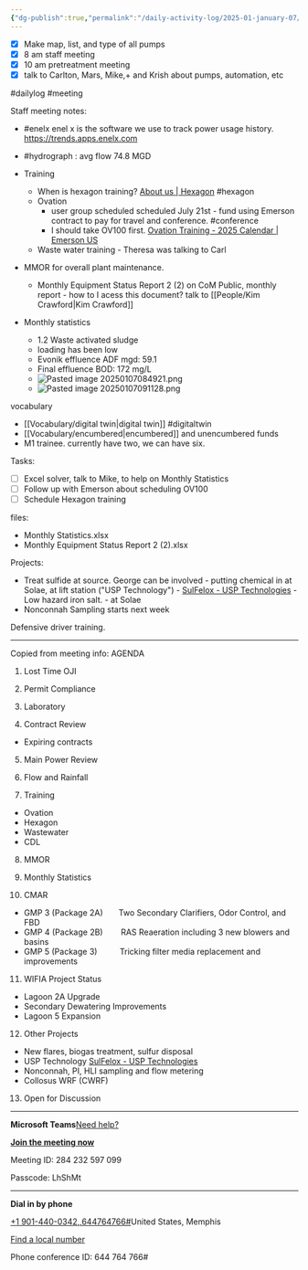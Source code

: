 ```yaml
---
{"dg-publish":true,"permalink":"/daily-activity-log/2025-01-january-07/","noteIcon":"","created":"2025-05-20T10:31:25.619-05:00"}
---
```


- [x] Make map, list, and type of all pumps
- [x] 8 am staff meeting
- [x] 10 am pretreatment meeting
- [x] talk to Carlton, Mars, Mike,+ and Krish about pumps, automation, etc

#dailylog 
#meeting

Staff meeting notes:
- #enelx enel x is the software we use to track power usage history. https://trends.apps.enelx.com
- #hydrograph : avg flow 74.8 MGD


- Training
	- When is hexagon training? [About us | Hexagon](https://hexagon.com/company) #hexagon
	- Ovation 
		- user group scheduled scheduled July 21st - fund using Emerson contract to pay for travel and conference. #conference
		- I should take OV100 first. [Ovation Training - 2025 Calendar | Emerson US](https://www.ovationusers.com/Training/Training_Calendar_2025 "https://www.ovationusers.com/Training/Training_Calendar_2025")
	- Waste water training - Theresa was talking to Carl

- MMOR for overall plant maintenance.
	- Monthly Equipment Status Report 2 (2) on CoM Public, monthly report - how to I acess this document? talk to [[People/Kim Crawford\|Kim Crawford]]

- Monthly statistics
	- 1.2 Waste activated sludge
	- loading has been low
	- Evonik effluence ADF mgd: 59.1
	- Final effluence BOD: 172 mg/L
	- ![Pasted image 20250107084921.png](/img/user/Secondary/Images/Pasted%20image%2020250107084921.png)
	- ![Pasted image 20250107091128.png](/img/user/Secondary/Images/Pasted%20image%2020250107091128.png)

vocabulary
- [[Vocabulary/digital twin\|digital twin]] #digitaltwin
- [[Vocabulary/encumbered\|encumbered]] and unencumbered funds
- M1 trainee. currently have two, we can have six.


Tasks:
- [ ] Excel solver, talk to Mike, to help on Monthly Statistics 
- [ ] Follow up with Emerson about scheduling OV100
- [ ] Schedule Hexagon training 

files:
- Monthly Statistics.xlsx
- Monthly Equipment Status Report 2 (2).xlsx

Projects:
- Treat sulfide at source. George can be involved - putting chemical in at Solae, at lift station ("USP Technology") - [SulFelox - USP Technologies](https://usptechnologies.com/SulFeLox/) - Low hazard iron salt. - at Solae
- Nonconnah Sampling starts next week

Defensive driver training.




------

Copied from meeting info:
AGENDA

1. Lost Time OJI

2. Permit Compliance

3. Laboratory

4. Contract Review

- Expiring contracts

5. Main Power Review

6. Flow and Rainfall

7. Training

- Ovation
- Hexagon
- Wastewater
- CDL

8. MMOR

9. Monthly Statistics

10. CMAR

- GMP 3 (Package 2A)       Two Secondary Clarifiers, Odor Control, and FBD
- GMP 4 (Package 2B)        RAS Reaeration including 3 new blowers and basins
- GMP 5 (Package 3)          Tricking filter media replacement and improvements

11. WIFIA Project Status

- Lagoon 2A Upgrade
- Secondary Dewatering Improvements
- Lagoon 5 Expansion

12. Other Projects

- New flares, biogas treatment, sulfur disposal
- USP Technology [SulFelox - USP Technologies](https://usptechnologies.com/SulFeLox/)
- Nonconnah, PI, HLI sampling and flow metering
- Collosus WRF (CWRF)

13. Open for Discussion

________________________________________________________________________________

**Microsoft Teams**[Need help?](https://gcc02.safelinks.protection.outlook.com/?url=https%3A%2F%2Faka.ms%2FJoinTeamsMeeting%3Fomkt%3Den-US&data=05%7C02%7CGEORGE.BENNETT%40memphistn.gov%7Cb2d3ffb7e7c44ad5242f08dd2e816972%7C416475616537442396a9859e89f8919f%7C0%7C0%7C638717855531235732%7CUnknown%7CTWFpbGZsb3d8eyJFbXB0eU1hcGkiOnRydWUsIlYiOiIwLjAuMDAwMCIsIlAiOiJXaW4zMiIsIkFOIjoiTWFpbCIsIldUIjoyfQ%3D%3D%7C0%7C%7C%7C&sdata=JB8qmsOMi8DmbEeTBZmFm2D%2Bqj3OfPbFeDKX07n44nU%3D&reserved=0 "https://gcc02.safelinks.protection.outlook.com/?url=https%3a%2f%2faka.ms%2fjointeamsmeeting%3fomkt%3den-us&data=05%7c02%7cgeorge.bennett%40memphistn.gov%7cb2d3ffb7e7c44ad5242f08dd2e816972%7c416475616537442396a9859e89f8919f%7c0%7c0%7c638717855531235732%7cunknown%7ctwfpbgzsb3d8eyjfbxb0eu1hcgkionrydwusilyioiiwljaumdawmcisilaioijxaw4zmiisikfoijoitwfpbcisilduijoyfq%3d%3d%7c0%7c%7c%7c&sdata=jb8qmsomi8dmbeetbzmfm2d%2bqj3ofpbfedkx07n44nu%3d&reserved=0")

[**Join the meeting now**](https://gcc02.safelinks.protection.outlook.com/ap/t-59584e83/?url=https%3A%2F%2Fteams.microsoft.com%2Fl%2Fmeetup-join%2F19%253ameeting_MDQxODBmMDQtZTA5Mi00OWJhLWIwNDgtNDkzMDg4ZTdmOTRl%2540thread.v2%2F0%3Fcontext%3D%257b%2522Tid%2522%253a%252241647561-6537-4423-96a9-859e89f8919f%2522%252c%2522Oid%2522%253a%2522b386dc89-3d00-460f-ab8d-918f041ccf16%2522%257d&data=05%7C02%7CGEORGE.BENNETT%40memphistn.gov%7Cb2d3ffb7e7c44ad5242f08dd2e816972%7C416475616537442396a9859e89f8919f%7C0%7C0%7C638717855531254317%7CUnknown%7CTWFpbGZsb3d8eyJFbXB0eU1hcGkiOnRydWUsIlYiOiIwLjAuMDAwMCIsIlAiOiJXaW4zMiIsIkFOIjoiTWFpbCIsIldUIjoyfQ%3D%3D%7C0%7C%7C%7C&sdata=Mhu3j3k%2FKIEHoKMcBcUUXbMJKaZaD0uz9bqyyzliRlo%3D&reserved=0 "https://gcc02.safelinks.protection.outlook.com/ap/t-59584e83/?url=https%3a%2f%2fteams.microsoft.com%2fl%2fmeetup-join%2f19%253ameeting_mdqxodbmmdqtzta5mi00owjhlwiwndgtndkzmdg4ztdmotrl%2540thread.v2%2f0%3fcontext%3d%257b%2522tid%2522%253a%252241647561-6537-4423-96a9-859e89f8919f%2522%252c%2522oid%2522%253a%2522b386dc89-3d00-460f-ab8d-918f041ccf16%2522%257d&data=05%7c02%7cgeorge.bennett%40memphistn.gov%7cb2d3ffb7e7c44ad5242f08dd2e816972%7c416475616537442396a9859e89f8919f%7c0%7c0%7c638717855531254317%7cunknown%7ctwfpbgzsb3d8eyjfbxb0eu1hcgkionrydwusilyioiiwljaumdawmcisilaioijxaw4zmiisikfoijoitwfpbcisilduijoyfq%3d%3d%7c0%7c%7c%7c&sdata=mhu3j3k%2fkiehokmcbcuuxbmjkazad0uz9bqyyzlirlo%3d&reserved=0")

Meeting ID: 284 232 597 099

Passcode: LhShMt

---

**Dial in by phone**

[+1 901-440-0342,,644764766#](tel:+19014400342,,644764766 "tel:+19014400342,,644764766")United States, Memphis

[Find a local number](https://gcc02.safelinks.protection.outlook.com/?url=https%3A%2F%2Fdialin.teams.microsoft.com%2F5017eb90-925d-44f9-a7c0-253cf7ffd87f%3Fid%3D644764766&data=05%7C02%7CGEORGE.BENNETT%40memphistn.gov%7Cb2d3ffb7e7c44ad5242f08dd2e816972%7C416475616537442396a9859e89f8919f%7C0%7C0%7C638717855531268028%7CUnknown%7CTWFpbGZsb3d8eyJFbXB0eU1hcGkiOnRydWUsIlYiOiIwLjAuMDAwMCIsIlAiOiJXaW4zMiIsIkFOIjoiTWFpbCIsIldUIjoyfQ%3D%3D%7C0%7C%7C%7C&sdata=SgA6YxhhdzBi%2B2IzRcAmDujLPe021AcFg2M%2F0we6IcI%3D&reserved=0 "https://gcc02.safelinks.protection.outlook.com/?url=https%3a%2f%2fdialin.teams.microsoft.com%2f5017eb90-925d-44f9-a7c0-253cf7ffd87f%3fid%3d644764766&data=05%7c02%7cgeorge.bennett%40memphistn.gov%7cb2d3ffb7e7c44ad5242f08dd2e816972%7c416475616537442396a9859e89f8919f%7c0%7c0%7c638717855531268028%7cunknown%7ctwfpbgzsb3d8eyjfbxb0eu1hcgkionrydwusilyioiiwljaumdawmcisilaioijxaw4zmiisikfoijoitwfpbcisilduijoyfq%3d%3d%7c0%7c%7c%7c&sdata=sga6yxhhdzbi%2b2izrcamdujlpe021acfg2m%2f0we6ici%3d&reserved=0")

Phone conference ID: 644 764 766#